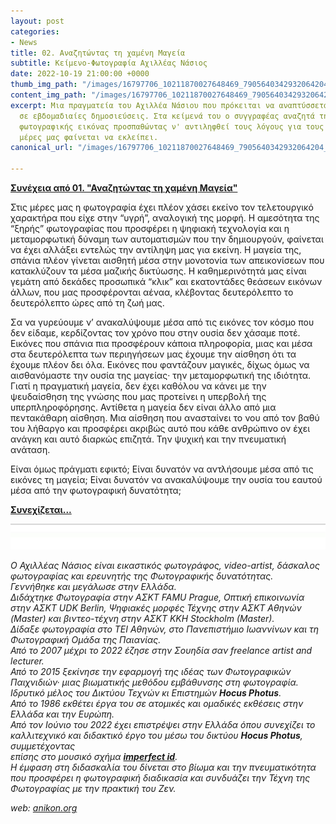 ```yaml
---
layout: post
categories:
- News
title: 02. Αναζητώντας τη χαμένη Μαγεία
subtitle: Κείμενο-Φωτογραφία Αχιλλέας Νάσιος
date: 2022-10-19 21:00:00 +0000
thumb_img_path: "/images/16797706_10211870027648469_7905640342932064204_o.jpeg"
content_img_path: "/images/16797706_10211870027648469_7905640342932064204_o.jpeg"
excerpt: Μια πραγματεία του Αχιλλέα Νάσιου που πρόκειται να αναπτύσσεται σταδιακά
  σε εβδομαδιαίες δημοσιεύσεις. Στα κείμενά του ο συγγραφέας αναζητά την μαγεία της
  φωτογραφικής εικόνας προσπαθώντας ν' αντιληφθεί τους λόγους για τους οποίους στις
  μέρες μας φαίνεται να εκλείπει.
canonical_url: "/images/16797706_10211870027648469_7905640342932064204_o.jpeg"

---
```

<a href="https://hocusphotus.com/posts/01" target="blank">**Συνέχεια από 01. "Αναζητώντας τη χαμένη Μαγεία"**</a>

Στις μέρες μας η φωτογραφία έχει πλέον χάσει εκείνο τον τελετουργικό χαρακτήρα που είχε στην “υγρή”, αναλογική της μορφή. Η αμεσότητα της “ξηρής” φωτογραφίας που προσφέρει η ψηφιακή τεχνολογία και η μεταμορφωτική δύναμη των αυτοματισμών που την δημιουργούν, φαίνεται να έχει αλλάξει εντελώς την αντίληψη μας για εκείνη. Η μαγεία της, σπάνια πλέον γίνεται αισθητή μέσα στην μονοτονία των απεικονίσεων που κατακλύζουν τα μέσα μαζικής δικτύωσης. Η καθημερινότητά μας είναι γεμάτη από δεκάδες προσωπικά “κλικ” και εκατοντάδες θεάσεων εικόνων άλλων, που μας προσφέρονται αέναα, κλέβοντας δευτερόλεπτο το δευτερόλεπτο ώρες από τη ζωή μας.

Σα να γυρεύουμε ν’ ανακαλύψουμε μέσα από τις εικόνες τον κόσμο που δεν είδαμε, κερδίζοντας τον χρόνο που στην ουσία δεν χάσαμε ποτέ. Εικόνες που σπάνια πια προσφέρουν  κάποια πληροφορία, μιας και μέσα στα δευτερόλεπτα των περιηγήσεων μας έχουμε την αίσθηση ότι τα έχουμε πλέον δει όλα. Εικόνες που φαντάζουν μαγικές, δίχως όμως να αισθανόμαστε την ουσία της μαγείας· την μεταμορφωτική της ιδιότητα. Γιατί η πραγματική μαγεία, δεν έχει καθόλου να κάνει με την ψευδαίσθηση της γνώσης που μας προτείνει η υπερβολή της υπερπληροφόρησης. Αντίθετα η μαγεία δεν είναι άλλο από μια πεντακάθαρη αίσθηση. Μια αίσθηση που ανασταίνει το νου από τον βαθύ του λήθαργο και προσφέρει ακριβώς αυτό που κάθε ανθρώπινο ον έχει ανάγκη και αυτό διαρκώς επιζητά. Την ψυχική και την πνευματική ανάταση.

Είναι όμως πράγματι εφικτό; Είναι δυνατόν να αντλήσουμε μέσα από τις εικόνες τη μαγεία; Είναι δυνατόν να ανακαλύψουμε την ουσία του εαυτού μέσα από την φωτογραφική δυνατότητα;

<a href="https://hocusphotus.com/posts/03" target="blank">**Συνεχίζεται...**</a>

![](/images/bwok-2.jpg)

_Ο Αχιλλέας Νάσιος είναι εικαστικός φωτογράφος, video-artist, δάσκαλος φωτογραφίας και ερευνητής της Φωτογραφικής δυνατότητας._  
_Γεννήθηκε και μεγάλωσε στην Ελλάδα._  
_Διδάχτηκε Φωτογραφία στην ΑΣΚΤ FAMU Prague, Οπτική επικοινωνία στην ΑΣΚΤ UDK Berlin, Ψηφιακές μορφές Τέχνης στην ΑΣΚΤ Αθηνών (Master) και βιντεο-τέχνη στην ΑΣΚΤ KKH Stockholm (Master)._  
_Δίδαξε φωτογραφία στο ΤΕΙ Αθηνών, στο Πανεπιστήμιο Ιωαννίνων και τη Φωτογραφική Ομάδα της Παιανίας._  
_Από το 2007 μέχρι το 2022 έζησε στην Σουηδία σαν freelance artist and lecturer._  
_Από το 2015 ξεκίνησε την εφαρμογή της ιδέας των Φωτογραφικών Παιχνιδιών· μιας βιωματικής μεθόδου εμβάθυνσης στη φωτογραφία. Ιδρυτικό μέλος του Δικτύου Τεχνών κι Επιστημών **Hocus Photus**._  
_Από το 1986 εκθέτει έργα του σε ατομικές και ομαδικές εκθέσεις στην Ελλάδα και την Ευρώπη._  
_Από τον Ιούνιο του 2022 έχει επιστρέψει στην Ελλάδα όπου συνεχίζει το καλλιτεχνικό και διδακτικό έργο του μέσω του δικτύου **Hocus Photus**, συμμετέχοντας_  
_επίσης στο μουσικό σχήμα_ <a href="https://imperfectid.com/" target="blank">**_imperfect id_**</a>_._  
_Η έμφαση στη διδασκαλία του δίνεται στο βίωμα και την πνευματικότητα που προσφέρει η φωτογραφική διαδικασία και συνδυάζει την Τέχνη της Φωτογραφίας με την πρακτική του Ζεν._

_web:_ [_anikon.org_](http://anikon.org/)